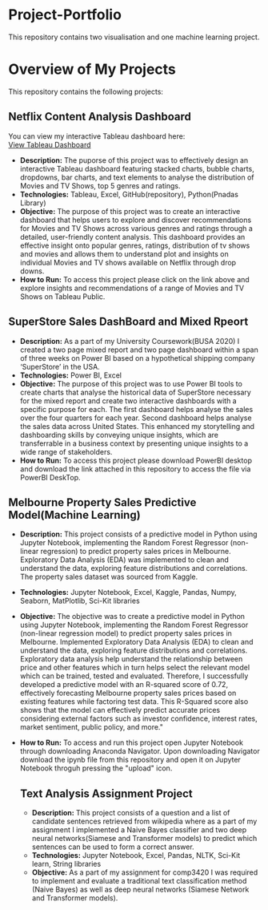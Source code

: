 # Project-Portfolio
This repository contains two visualisation and one machine learning project.
# Overview of My Projects

This repository contains the following projects:

## Netflix Content Analysis Dashboard
You can view my interactive Tableau dashboard here:  
[View Tableau Dashboard](https://public.tableau.com/app/profile/shaan.sharma4001/viz/NetflixDashboardPersonalProject/NetflixDashboard)
- **Description:** The puporse of this project was to effectively design an interactive Tableau dashboard featuring stacked charts, bubble charts, dropdowns, bar charts, and text elements to analyse the distribution of Movies and TV Shows, top 5 genres and ratings.
- **Technologies:** Tableau, Excel, GitHub(repository), Python(Pnadas Library)
- **Objective:** The purpose of this project was to create an interactive dashboard that helps  users to explore and discover recommendations for Movies and TV Shows across various genres and ratings through a detailed, user-friendly content analysis. This dashboard provides an effective insight onto popular genres, ratings, distribution of tv shows and movies and allows them to understand plot and insights on individual Movies and TV shows available on Netflix through drop downs.
- **How to Run:** To access this project please click on the link above and explore insights and recommendations of a range of Movies and TV Shows on Tableau Public.

## SuperStore Sales DashBoard and Mixed Rpeort
- **Description:** As a part of my University Coursework(BUSA 2020) I created a two page mixed report and two page dashboard within a span of three weeks on Power BI based on a hypothetical shipping company ‘SuperStore’ in the USA.
- **Technologies:** Power BI, Excel
- **Objective:** The purpose of this project was to use Power BI tools to create charts that analyse the historical data of SuperStore necessary for the mixed report and create two interactive dashboards with a specific purpose for each. The first dashboard helps analyse the sales over the four quarters for each year. Second dashboard helps analyse the sales data across United States. This enhanced my storytelling and dashboarding skills by conveying unique insights, which are transferrable in a business context by presenting unique insights to a wide range of stakeholders.
- **How to Run:** To access this project please download PowerBI desktop and download the link attached in this repository to access the file via PowerBI DeskTop.


## Melbourne Property Sales Predictive Model(Machine Learning)
- **Description:** This project consists of a predictive model in Python using Jupyter Notebook, implementing the Random Forest Regressor (non-linear regression) to predict property sales prices in Melbourne. Exploratory Data Analysis (EDA) was implemented to clean and understand the data, exploring feature distributions and correlations. The property sales dataset was sourced from Kaggle.
- **Technologies:** Jupyter Notebook, Excel, Kaggle, Pandas, Numpy, Seaborn, MatPlotlib, Sci-Kit libraries
- **Objective:** The objective was to create a predictive model in Python using Jupyter Notebook, implementing the Random Forest Regressor (non-linear regression model) to predict property sales prices in Melbourne. Implemented Exploratory Data Analysis (EDA) to clean and understand the data, exploring feature distributions and correlations. Exploratory data analysis help understand the relationship between price and other features which in turn helps select the relevant model which can be trained, tested and evaluated. Therefore, I successfully developed a predictive model with an R-squared score of 0.72, effectively forecasting Melbourne property sales prices based on existing features while factoring test data. This R-Squared score also shows that the model can effectively predict accurate prices considering external factors such as investor confidence, interest rates, market sentiment, public policy, and more."
- **How to Run:** To access and run this project open Jupyter Notebook through downloading Anaconda Navigator. Upon downloading Navigator download the ipynb file from this repository and open it on Jupyter Notebook throguh pressing the "upload" icon.

  ## Text Analysis Assignment Project
  - **Description:** This project consists of a question and a list of candidate sentences retrieved from wikipedia where as a part of my assignment I implemented a Naive Bayes classifier and two deep neural networks(Siamese and Transformer models) to predict which sentences can be used to form a correct answer.
  - **Technologies:** Jupyter Notebook, Excel, Pandas, NLTK, Sci-Kit learn, String libraries
  -  **Objective:** As a part of my assignment for comp3420 I was required to implement and evaluate a traditional text classification method (Naive Bayes) as well as deep neural networks (Siamese Network and Transformer models).
